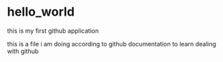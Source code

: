 # hello_world
this is my first github application

this is a file i am doing according to github documentation to learn dealing with github
